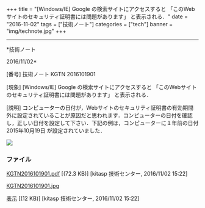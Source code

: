 ﻿+++
title = "[Windows/IE] Google の検索サイトにアクセスすると 「このWebサイトのセキュリティ証明書には問題があります」 と表示される．"
date = "2016-11-02"
tags = ["技術ノート"]
categories = ["tech"]
banner = "img/technote.jpg"
+++

-----------------------------------------------------------------------------------------------------------------------------

*技術ノート

2016/11/02*


[番号]
技術ノート KGTN 2016101901

[現象]
[Windows/IE] Google の検索サイトにアクセスすると
「このWebサイトのセキュリティ証明書には問題があります」 と表示される．

[説明]
コンピューターの日付が，Webサイトのセキュリティ証明書の有効期間外に設定されていることが原因だと思われます．コンピューターの日付を確認し，正しい日付を設定して下さい．下記の例は，コンピューターに１年前の日付
2015年10月19日 が設定されていました．

![](http://techreport.kitasp.net/attachments/download/3168/KGTN2016101901.jpg)


### ファイル

 
 


[KGTN2016101901.pdf](http://techreport.kitasp.net/attachments/download/3167/KGTN2016101901.pdf)
 [(72.3 KB)] [kitasp 技術センター, 2016/11/02
15:22]

[KGTN2016101901.jpg](http://techreport.kitasp.net/attachments/download/3168/KGTN2016101901.jpg)

[表示](http://techreport.kitasp.net/attachments/3168/KGTN2016101901.jpg "表示")
 [(12 KB)] [kitasp 技術センター, 2016/11/02
15:22]


 


 

